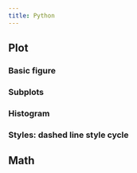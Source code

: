```yaml
---
title: Python
---
```




## Plot

### Basic figure

### Subplots

### Histogram

### Styles: dashed line style cycle


## Math

